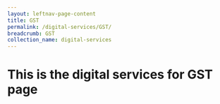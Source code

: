 ```yaml
---
layout: leftnav-page-content
title: GST
permalink: /digital-services/GST/
breadcrumb: GST
collection_name: digital-services
---
```

# This is the digital services for GST page
